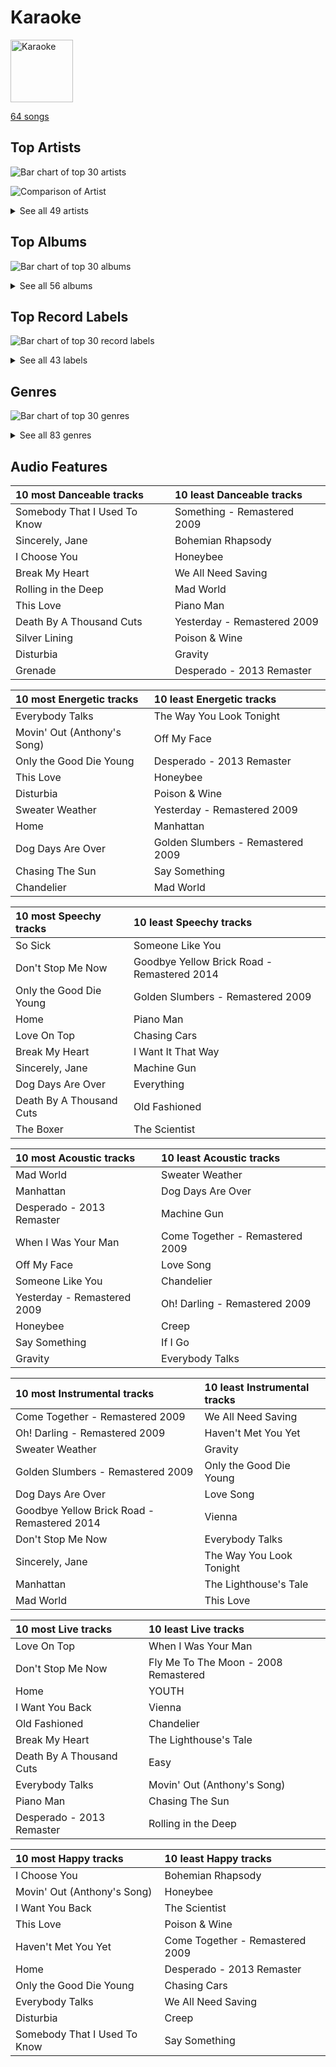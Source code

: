 # Karaoke


<img src="https://mosaic.scdn.co/640/ab67616d0000b2732d73b1bb77cee09f0278be04ab67616d0000b2736f50b3400595b123a916e0dcab67616d0000b2739ab215825eb77076b1b4b387ab67616d0000b273ff0dae802acb38075786b58c" alt="Karaoke" width="100" />

[64 songs](karaoke_tracks.md)

## Top Artists

![Bar chart of top 30 artists](../images/playlists/karaoke/artists.png)

![Comparison of Artist](../images/playlists/karaoke/artists_comparison.png)


<details>
<summary>See all 49 artists</summary>

|   Number of Tracks | Art                                                                                              | Artist                                                         | 🔗                                                           |
|-------------------:|:-------------------------------------------------------------------------------------------------|:---------------------------------------------------------------|:------------------------------------------------------------|
|                  6 | <img src="https://i.scdn.co/image/ab6761610000e5eb0bae7cfd3b32b10154e0b8b3" alt="" width="50" /> | [Sara Bareilles](../artists/sara_bareilles.md)                 | [🔗](https://open.spotify.com/artist/2Sqr0DXoaYABbjBo9HaMkM) |
|                  5 | <img src="https://i.scdn.co/image/ab6761610000e5ebe9348cc01ff5d55971b22433" alt="" width="50" /> | [The Beatles](../artists/the_beatles.md)                       | [🔗](https://open.spotify.com/artist/3WrFJ7ztbogyGnTHbHJFl2) |
|                  4 | <img src="https://i.scdn.co/image/ab6761610000e5eb712c7643e8aa18a4aca6c811" alt="" width="50" /> | [Billy Joel](../artists/billy_joel.md)                         | [🔗](https://open.spotify.com/artist/6zFYqv1mOsgBRQbae3JJ9e) |
|                  2 | <img src="https://i.scdn.co/image/ab6761610000e5eb989ed05e1f0570cc4726c2d3" alt="" width="50" /> | Coldplay                                                       | [🔗](https://open.spotify.com/artist/4gzpq5DPGxSnKTe4SA8HAU) |
|                  2 | <img src="https://i.scdn.co/image/ab6761610000e5eb68f6e5892075d7f22615bd17" alt="" width="50" /> | Adele                                                          | [🔗](https://open.spotify.com/artist/4dpARuHxo51G3z768sgnrY) |
|                  2 | <img src="https://i.scdn.co/image/ab6761610000e5eb0a7388b95df960b5c0da8970" alt="" width="50" /> | Elton John                                                     | [🔗](https://open.spotify.com/artist/3PhoLpVuITZKcymswpck5b) |
|                  2 | <img src="https://i.scdn.co/image/b040846ceba13c3e9c125d68389491094e7f2982" alt="" width="50" /> | [Queen](../artists/queen.md)                                   | [🔗](https://open.spotify.com/artist/1dfeR4HaWDbWqFHLkxsg1d) |
|                  2 | <img src="https://i.scdn.co/image/fc4e0f474fb4c4cb83617aa884dc9fd9822d4411" alt="" width="50" /> | Frank Sinatra                                                  | [🔗](https://open.spotify.com/artist/1Mxqyy3pSjf8kZZL4QVxS0) |
|                  2 | <img src="https://i.scdn.co/image/ab6761610000e5ebef8cf61fea4923d2bde68200" alt="" width="50" /> | [Michael Bublé](../artists/michael_bubl_.md)                   | [🔗](https://open.spotify.com/artist/1GxkXlMwML1oSg5eLPiAz3) |
|                  2 | <img src="https://i.scdn.co/image/ab6761610000e5ebc36dd9eb55fb0db4911f25dd" alt="" width="50" /> | [Bruno Mars](../artists/bruno_mars.md)                         | [🔗](https://open.spotify.com/artist/0du5cEVh5yTK9QJze8zA0C) |
|                  1 | <img src="https://i.scdn.co/image/ab6761610000e5ebdf0b5ac84376a0a4b2166816" alt="" width="50" /> | The Neighbourhood                                              | [🔗](https://open.spotify.com/artist/77SW9BnxLY8rJ0RciFqkHh) |
|                  1 | <img src="https://i.scdn.co/image/afde2fdd14f8c8ca23393f257e3a369a234a24b6" alt="" width="50" /> | Simon & Garfunkel                                              | [🔗](https://open.spotify.com/artist/70cRZdQywnSFp9pnc2WTCE) |
|                  1 | <img src="https://i.scdn.co/image/ab6761610000e5eba5fc004270bdfc9fee7f55f4" alt="" width="50" /> | Jon McLaughlin                                                 | [🔗](https://open.spotify.com/artist/6z29S0IoiBJpSMP8plyCj7) |
|                  1 | <img src="https://i.scdn.co/image/ab6761610000e5eb676338904deb80cffb568216" alt="" width="50" /> | [Beyoncé](../artists/beyonc_.md)                               | [🔗](https://open.spotify.com/artist/6vWDO969PvNqNYHIOW5v0m) |
|                  1 | <img src="https://i.scdn.co/image/ab6761610000e5eb3ea2c03525939b482f8d3bfd" alt="" width="50" /> | Janelle Monáe                                                  | [🔗](https://open.spotify.com/artist/6ueGR6SWhUJfvEhqkvMsVs) |
|                  1 | <img src="https://i.scdn.co/image/ab6761610000e5eb21a213a4fe1a6f9b45d3f7f9" alt="" width="50" /> | Commodores                                                     | [🔗](https://open.spotify.com/artist/6twIAGnYuIT1pncMAsXnEm) |
|                  1 | <img src="https://i.scdn.co/image/ab6761610000e5eb5e92b1ddbbbc66454d44a2c4" alt="" width="50" /> | [Kimbra](../artists/kimbra.md)                                 | [🔗](https://open.spotify.com/artist/6hk7Yq1DU9QcCCrz9uc0Ti) |
|                  1 | <img src="https://i.scdn.co/image/ab6761610000e5ebd42a27db3286b58553da8858" alt="" width="50" /> | [Dua Lipa](../artists/dua_lipa.md)                             | [🔗](https://open.spotify.com/artist/6M2wZ9GZgrQXHCFfjv46we) |
|                  1 | <img src="https://i.scdn.co/image/ab6761610000e5eb0bae8ba82eaf7e63af515c9f" alt="" width="50" /> | The Civil Wars                                                 | [🔗](https://open.spotify.com/artist/6J7rw7NELJUCThPbAfyLIE) |
|                  1 | <img src="https://i.scdn.co/image/ab6761610000e5eb12123322672fbf71bd1e5c94" alt="" width="50" /> | Ella Eyre                                                      | [🔗](https://open.spotify.com/artist/66TrUkUZ3RM29dqeDQRgyA) |
|                  1 | <img src="https://i.scdn.co/image/ab6761610000e5eb46416642da7b30327821d26e" alt="" width="50" /> | A Great Big World                                              | [🔗](https://open.spotify.com/artist/5xKp3UyavIBUsGy3DQdXeF) |
|                  1 | <img src="https://i.scdn.co/image/ab6761610000e5eb20f403024d10bdf47bc00194" alt="" width="50" /> | Backstreet Boys                                                | [🔗](https://open.spotify.com/artist/5rSXSAkZ67PYJSvpUpkOr7) |
|                  1 | <img src="https://i.scdn.co/image/ab6761610000e5eb99e4fca7c0b7cb166d915789" alt="" width="50" /> | [Rihanna](../artists/rihanna.md)                               | [🔗](https://open.spotify.com/artist/5pKCCKE2ajJHZ9KAiaK11H) |
|                  1 | <img src="https://i.scdn.co/image/2d695c3269ba763e82b0a24789bc59d92834b125" alt="" width="50" /> | Gary Jules                                                     | [🔗](https://open.spotify.com/artist/5oRnbmgqvvq7fVlgk4vcEa) |
|                  1 | <img src="https://i.scdn.co/image/ab6761610000e5eb8079989370c50963b60ee7bc" alt="" width="50" /> | CeeLo Green                                                    | [🔗](https://open.spotify.com/artist/5nLYd9ST4Cnwy6NHaCxbj8) |
|                  1 | <img src="https://i.scdn.co/image/ab6761610000e5ebec40474426f4401a4203dc9f" alt="" width="50" /> | Sia                                                            | [🔗](https://open.spotify.com/artist/5WUlDfRSoLAfcVSX1WnrxN) |
|                  1 | <img src="https://i.scdn.co/image/ab6761610000e5ebce8d5be6690c6964069ab8e0" alt="" width="50" /> | Jason Mraz                                                     | [🔗](https://open.spotify.com/artist/4phGZZrJZRo4ElhRtViYdl) |
|                  1 | <img src="https://i.scdn.co/image/ab6761610000e5ebc78a80d480018ec030aade25" alt="" width="50" /> | Marc Broussard                                                 | [🔗](https://open.spotify.com/artist/4cEwEednPwWCdYT7ZhROZe) |
|                  1 | <img src="https://i.scdn.co/image/ab6761610000e5eba03696716c9ee605006047fd" alt="" width="50" /> | [Radiohead](../artists/radiohead.md)                           | [🔗](https://open.spotify.com/artist/4Z8W4fKeB5YxbusRsdQVPb) |
|                  1 | <img src="https://i.scdn.co/image/ab6761610000e5eb5885f6c2d3ecf8e08bdfa472" alt="" width="50" /> | Van Morrison                                                   | [🔗](https://open.spotify.com/artist/44NX2ffIYHr6D4n7RaZF7A) |
|                  1 | <img src="https://i.scdn.co/image/ab6761610000e5eb02dd5c821135e146eb2bfc85" alt="" width="50" /> | Snow Patrol                                                    | [🔗](https://open.spotify.com/artist/3rIZMv9rysU7JkLzEaC5Jp) |
|                  1 | <img src="https://i.scdn.co/image/ab6761610000e5eb78a54dca2a384cc48805b015" alt="" width="50" /> | Nickel Creek                                                   | [🔗](https://open.spotify.com/artist/3bcLBxvaI7GsBzGp3WHnwQ) |
|                  1 | <img src="https://i.scdn.co/image/ab6761610000e5eb002eedc44fefe085daae10e4" alt="" width="50" /> | Troye Sivan                                                    | [🔗](https://open.spotify.com/artist/3WGpXCj9YhhfX11TToZcXP) |
|                  1 | <img src="https://i.scdn.co/image/ab6761610000e5eb3f0f76df1047720f2e57fc35" alt="" width="50" /> | The Temptations                                                | [🔗](https://open.spotify.com/artist/3RwQ26hR2tJtA8F9p2n7jG) |
|                  1 | <img src="https://i.scdn.co/image/4f5e6383a803df41153fd871f6d0d0af7b9f08a0" alt="" width="50" /> | Count Basie                                                    | [🔗](https://open.spotify.com/artist/2jFZlvIea42ZvcCw4OeEdA) |
|                  1 | <img src="https://i.scdn.co/image/19f768d93f6c80f7d4ca5b906e1c0376a3704389" alt="" width="50" /> | The Jackson 5                                                  | [🔗](https://open.spotify.com/artist/2iE18Oxc8YSumAU232n4rW) |
|                  1 | <img src="https://i.scdn.co/image/7b2813bb4afb38f0dab9470a514091fc4ef6b1a1" alt="" width="50" /> | Rilo Kiley                                                     | [🔗](https://open.spotify.com/artist/2cevwbv7ISD92VMNLYLHZA) |
|                  1 | <img src="https://i.scdn.co/image/ab6761610000e5eb9ba4d95b74bacff4d5747f61" alt="" width="50" /> | Hozier                                                         | [🔗](https://open.spotify.com/artist/2FXC3k01G6Gw61bmprjgqS) |
|                  1 | <img src="https://i.scdn.co/image/713664fded8bdd28ed84f4b2054815af92999b9c" alt="" width="50" /> | Gotye                                                          | [🔗](https://open.spotify.com/artist/2AsusXITU8P25dlRNhcAbG) |
|                  1 | <img src="https://i.scdn.co/image/ab6761610000e5ebca118e3822061f7b7f6bc537" alt="" width="50" /> | Ne-Yo                                                          | [🔗](https://open.spotify.com/artist/21E3waRsmPlU7jZsS13rcj) |
|                  1 | <img src="https://i.scdn.co/image/ab6761610000e5eb1b9743970d802c36233125b3" alt="" width="50" /> | Steam Powered Giraffe                                          | [🔗](https://open.spotify.com/artist/1yqs45BSh7457Flyhmdv7f) |
|                  1 | <img src="https://i.scdn.co/image/ab6761610000e5eb8ae7f2aaa9817a704a87ea36" alt="" width="50" /> | Justin Bieber                                                  | [🔗](https://open.spotify.com/artist/1uNFoZAHBGtllmzznpCI3s) |
|                  1 | <img src="https://i.scdn.co/image/ab6761610000e5ebe3c37f869b830d1cf1ec829a" alt="" width="50" /> | [Florence + The Machine](../artists/florence___the_machine.md) | [🔗](https://open.spotify.com/artist/1moxjboGR7GNWYIMWsRjgG) |
|                  1 | <img src="https://i.scdn.co/image/ab6761610000e5eb371cba21c6962a457c550b81" alt="" width="50" /> | Christina Aguilera                                             | [🔗](https://open.spotify.com/artist/1l7ZsJRRS8wlW3WfJfPfNS) |
|                  1 | <img src="https://i.scdn.co/image/ab6761610000e5eb0b549f4ea1ab50fbae9e4a4b" alt="" width="50" /> | Neon Trees                                                     | [🔗](https://open.spotify.com/artist/0RpddSzUHfncUWNJXKOsjy) |
|                  1 | <img src="https://i.scdn.co/image/ab6761610000e5eb8f9c3f0a123aecf196868c9c" alt="" width="50" /> | Michael Andrews                                                | [🔗](https://open.spotify.com/artist/0RkqytrwoGyXGvDiZwT6i2) |
|                  1 | <img src="https://i.scdn.co/image/ab6761610000e5eb0767e116a2307495e37cd7fb" alt="" width="50" /> | Eagles                                                         | [🔗](https://open.spotify.com/artist/0ECwFtbIWEVNwjlrfc6xoL) |
|                  1 | <img src="https://i.scdn.co/image/ab6761610000e5eb5a00969a4698c3132a15fbb0" alt="" width="50" /> | [Taylor Swift](../artists/taylor_swift.md)                     | [🔗](https://open.spotify.com/artist/06HL4z0CvFAxyc27GXpf02) |
|                  1 | <img src="https://i.scdn.co/image/ab6761610000e5eb288ac05481cedc5bddb5b11b" alt="" width="50" /> | Maroon 5                                                       | [🔗](https://open.spotify.com/artist/04gDigrS5kc9YWfZHwBETP) |

</details>


## Top Albums

![Bar chart of top 30 albums](../images/playlists/karaoke/albums.png)


<details>
<summary>See all 56 albums</summary>

|   Number of Tracks | Art                                                                                              | Album                                                              | 🔗                                                          |
|-------------------:|:-------------------------------------------------------------------------------------------------|:-------------------------------------------------------------------|:-----------------------------------------------------------|
|                  4 | <img src="https://i.scdn.co/image/ab67616d0000b273dc30583ba717007b00cceb25" alt="" width="50" /> | Abbey Road (Remastered)                                            | [🔗](https://open.spotify.com/album/0ETFjACtuP2ADo6LFhL6HN) |
|                  3 | <img src="https://i.scdn.co/image/ab67616d0000b273022b4010e20659300f42c375" alt="" width="50" /> | The Blessed Unrest                                                 | [🔗](https://open.spotify.com/album/7lpbyGc4fHsQkBTsfWVBhp) |
|                  2 | <img src="https://i.scdn.co/image/ab67616d0000b2738a6dbac0b74bd2484189ea5f" alt="" width="50" /> | The Stranger                                                       | [🔗](https://open.spotify.com/album/3IILMjMMnoN2sKzgesX8KV) |
|                  2 | <img src="https://i.scdn.co/image/ab67616d0000b2731c3e0a58f3ee28af2922e351" alt="" width="50" /> | Little Voice                                                       | [🔗](https://open.spotify.com/album/2Z9WUERfMjOgQ6ze9TcGbF) |
|                  2 | <img src="https://i.scdn.co/image/ab67616d0000b2732118bf9b198b05a95ded6300" alt="" width="50" /> | 21                                                                 | [🔗](https://open.spotify.com/album/0Lg1uZvI312TPqxNWShFXL) |
|                  1 | <img src="https://i.scdn.co/image/ab67616d0000b2730f2e51f7121539e221c51161" alt="" width="50" /> | We Sing. We Dance. We Steal Things.                                | [🔗](https://open.spotify.com/album/04G0YylSjvDQZrjOfE5jA5) |
|                  1 | <img src="https://i.scdn.co/image/ab67616d0000b273e21cc1db05580b6f2d2a3b6e" alt="" width="50" /> | Viva La Vida or Death and All His Friends                          | [🔗](https://open.spotify.com/album/1CEODgTmTwLyabvwd7HBty) |
|                  1 | <img src="https://i.scdn.co/image/ab67616d0000b273926f43e7cce571e62720fd46" alt="" width="50" /> | Unorthodox Jukebox                                                 | [🔗](https://open.spotify.com/album/58ufpQsJ1DS5kq4hhzQDiI) |
|                  1 | <img src="https://i.scdn.co/image/ab67616d0000b27365605f713fce29c2682c9ebe" alt="" width="50" /> | Under The Blacklight (Standard Version)                            | [🔗](https://open.spotify.com/album/2f9RsTZpsYMLRVZBtW7En8) |
|                  1 | <img src="https://i.scdn.co/image/ab67616d0000b2737948eec521c67e76cafe30a0" alt="" width="50" /> | Trading Snakeoil for Wolftickets                                   | [🔗](https://open.spotify.com/album/1OydCrx4m7fguwcX4stR9z) |
|                  1 | <img src="https://i.scdn.co/image/ab67616d0000b2731a5b6271ae1c8497df20916e" alt="" width="50" /> | The Temptations Sing Smokey                                        | [🔗](https://open.spotify.com/album/45tweuKI0zdh8zgKo05cTw) |
|                  1 | <img src="https://i.scdn.co/image/ab67616d0000b2736ce61113662ecf693b605ee5" alt="" width="50" /> | The Stranger (Legacy Edition)                                      | [🔗](https://open.spotify.com/album/1Mhn9VosyjtWn4dMPFlna6) |
|                  1 | <img src="https://i.scdn.co/image/ab67616d0000b2736f50b3400595b123a916e0dc" alt="" width="50" /> | The Lady Killer                                                    | [🔗](https://open.spotify.com/album/3MXU6UoWrf4w4bOvjZTlvY) |
|                  1 | <img src="https://i.scdn.co/image/ab67616d0000b273a4aa9c49f8fedf1df4f84051" alt="" width="50" /> | The 2¢ Show                                                        | [🔗](https://open.spotify.com/album/4DECRyKlhKJgjZLLuvfAI6) |
|                  1 | <img src="https://i.scdn.co/image/ab67616d0000b27392f2d790c6a97b195f66d51e" alt="" width="50" /> | Songs About Jane: 10th Anniversary Edition                         | [🔗](https://open.spotify.com/album/5zClcGCSWj926AMjvBNSLc) |
|                  1 | <img src="https://i.scdn.co/image/ab67616d0000b2734a6c0376235e5aa44e59d2c2" alt="" width="50" /> | Picture Show                                                       | [🔗](https://open.spotify.com/album/0uRFz92JmjwDbZbB7hEBIr) |
|                  1 | <img src="https://i.scdn.co/image/ab67616d0000b273db9c8abe838bbfb28ed5cc06" alt="" width="50" /> | Piano Man                                                          | [🔗](https://open.spotify.com/album/77ErLrVvYETIlQJHAwhfIH) |
|                  1 | <img src="https://i.scdn.co/image/ab67616d0000b2732f85b65d3ac4d3d7f806ca11" alt="" width="50" /> | Pablo Honey                                                        | [🔗](https://open.spotify.com/album/6400dnyeDyD2mIFHfkwHXN) |
|                  1 | <img src="https://i.scdn.co/image/ab67616d0000b2735da1093d047cc15eb66d27cf" alt="" width="50" /> | OK Now                                                             | [🔗](https://open.spotify.com/album/3fKJJQFV6a61fnKYDDj2LU) |
|                  1 | <img src="https://i.scdn.co/image/ab67616d0000b273b81d66d1416afa139d12767b" alt="" width="50" /> | Nothing But The Best (Remastered)                                  | [🔗](https://open.spotify.com/album/3i67sGIVw8EBlgfSRv3Lj2) |
|                  1 | <img src="https://i.scdn.co/image/ab67616d0000b2739ab215825eb77076b1b4b387" alt="" width="50" /> | Nickel Creek                                                       | [🔗](https://open.spotify.com/album/5SGG7graQOU3OnK3cZZCNd) |
|                  1 | <img src="https://i.scdn.co/image/ab67616d0000b273f22514855a9a8356664340fb" alt="" width="50" /> | Moondance (Deluxe Edition)                                         | [🔗](https://open.spotify.com/album/7diHYi0CglGJekoM3KaWBK) |
|                  1 | <img src="https://i.scdn.co/image/ab67616d0000b2732160c02bc56f192df0f4986b" alt="" width="50" /> | Millennium                                                         | [🔗](https://open.spotify.com/album/5ySxm9hxBNss01WCL7GLyQ) |
|                  1 | <img src="https://i.scdn.co/image/ab67616d0000b273b72cb7bed93d6e2fdf42cffe" alt="" width="50" /> | Metropolis: The Chase Suite (Special Edition)                      | [🔗](https://open.spotify.com/album/3T3bJi3cvwR5U7ihwgEwF1) |
|                  1 | <img src="https://i.scdn.co/image/ab67616d0000b2730baf707aa7c4020245f2ac67" alt="" width="50" /> | Lungs                                                              | [🔗](https://open.spotify.com/album/2KAK58PimXHF4lSoKO3RxA) |
|                  1 | <img src="https://i.scdn.co/image/ab67616d0000b273e787cffec20aa2a396a61647" alt="" width="50" /> | Lover                                                              | [🔗](https://open.spotify.com/album/1NAmidJlEaVgA3MpcPFYGq) |
|                  1 | <img src="https://i.scdn.co/image/ab67616d0000b2733fa3caf3da101e3cd28a53a6" alt="" width="50" /> | Kaleidoscope Heart                                                 | [🔗](https://open.spotify.com/album/627ukPRwYxyBREHxBq0vGJ) |
|                  1 | <img src="https://i.scdn.co/image/ab67616d0000b273e6f407c7f3a0ec98845e4431" alt="" width="50" /> | Justice                                                            | [🔗](https://open.spotify.com/album/5dGWwsZ9iB2Xc3UKR0gif2) |
|                  1 | <img src="https://i.scdn.co/image/ab67616d0000b2735e5bfba76defb59b3acf6c47" alt="" width="50" /> | Jazz                                                               | [🔗](https://open.spotify.com/album/5X3rA8To5GDOeIWdQyMEcE) |
|                  1 | <img src="https://i.scdn.co/image/ab67616d0000b273554488d0c51967b1654d8ce5" alt="" width="50" /> | Is There Anybody Out There?                                        | [🔗](https://open.spotify.com/album/1yOcLa4euMk9sV7rRJ89Dl) |
|                  1 | <img src="https://i.scdn.co/image/ab67616d0000b273987a1825341694ec9bc62457" alt="" width="50" /> | In My Own Words                                                    | [🔗](https://open.spotify.com/album/6gkwOLmk0ALMOjWs5WhAEr) |
|                  1 | <img src="https://i.scdn.co/image/ab67616d0000b2738265a736a1eb838ad5a0b921" alt="" width="50" /> | I Love You.                                                        | [🔗](https://open.spotify.com/album/4xkM0BwLM9H2IUcbYzpcBI) |
|                  1 | <img src="https://i.scdn.co/image/ab67616d0000b2734ca68d59a4a29c856a4a39c2" alt="" width="50" /> | Hozier (Expanded Edition)                                          | [🔗](https://open.spotify.com/album/4Pv7m8D82A1Xun7xNCKZjJ) |
|                  1 | <img src="https://i.scdn.co/image/ab67616d0000b273e3e3b64cea45265469d4cafa" alt="" width="50" /> | Help! (Remastered)                                                 | [🔗](https://open.spotify.com/album/0PT5m6hwPRrpBwIHVnvbFX) |
|                  1 | <img src="https://i.scdn.co/image/ab67616d0000b273f72f1e38e9bd48f18a17ed9b" alt="" width="50" /> | Goodbye Yellow Brick Road (Remastered)                             | [🔗](https://open.spotify.com/album/5WupqgR68HfuHt3BMJtgun) |
|                  1 | <img src="https://i.scdn.co/image/ab67616d0000b273f9f27162ab1ed45b8d7a7e98" alt="" width="50" /> | Good Girl Gone Bad: Reloaded                                       | [🔗](https://open.spotify.com/album/3JSWZWeTHF4HDGt5Eozdy7) |
|                  1 | <img src="https://i.scdn.co/image/ab67616d0000b273d4daf28d55fe4197ede848be" alt="" width="50" /> | Future Nostalgia                                                   | [🔗](https://open.spotify.com/album/5lKlFlReHOLShQKyRv6AL9) |
|                  1 | <img src="https://i.scdn.co/image/ab67616d0000b2735da2756220da9b6f17924f8f" alt="" width="50" /> | Eyes Open                                                          | [🔗](https://open.spotify.com/album/3k7bXPw2u0C0SBKPMsgMS3) |
|                  1 | <img src="https://i.scdn.co/image/ab67616d0000b2734b292ed7c7360a04d3d6b74a" alt="" width="50" /> | Elton John                                                         | [🔗](https://open.spotify.com/album/69P9Ro0W286yLFgYwrGVN0) |
|                  1 | <img src="https://i.scdn.co/image/ab67616d0000b27334da09e702c7f9ca573981e5" alt="" width="50" /> | Ella Eyre                                                          | [🔗](https://open.spotify.com/album/5J69OYtRXeI9dHDK2R95h5) |
|                  1 | <img src="https://i.scdn.co/image/ab67616d0000b273f6b55ca93bd33211227b502b" alt="" width="50" /> | Doo-Wops & Hooligans                                               | [🔗](https://open.spotify.com/album/1uyf3l2d4XYwiEqAb7t7fX) |
|                  1 | <img src="https://i.scdn.co/image/ab67616d0000b27316aaf05fe82237576a7d0e38" alt="" width="50" /> | Diana Ross Presents The Jackson 5                                  | [🔗](https://open.spotify.com/album/51uoKRa8vT5SULrlF8s2t1) |
|                  1 | <img src="https://i.scdn.co/image/ab67616d0000b2732d73b1bb77cee09f0278be04" alt="" width="50" /> | Desperado (2013 Remaster)                                          | [🔗](https://open.spotify.com/album/09WBxbis5Sixt01FVMs8UM) |
|                  1 | <img src="https://i.scdn.co/image/ab67616d0000b273ff0dae802acb38075786b58c" alt="" width="50" /> | Days Of Wine And Roses, Moon River And Other Academy Award Winners | [🔗](https://open.spotify.com/album/7FAo3wmrJNNzz2W5Z5ZG80) |
|                  1 | <img src="https://i.scdn.co/image/ab67616d0000b273f0cc194252888c6658c706ab" alt="" width="50" /> | Crazy Love                                                         | [🔗](https://open.spotify.com/album/3MXDonOIzrIrCh0HvlACyj) |
|                  1 | <img src="https://i.scdn.co/image/ab67616d0000b27340eea368f4fb5f5ee6dcd9a8" alt="" width="50" /> | Commodores                                                         | [🔗](https://open.spotify.com/album/2tzbNCAUTmW4MIM2Ulvrwl) |
|                  1 | <img src="https://i.scdn.co/image/ab67616d0000b2737cdb143bd2e9906d39c5eb04" alt="" width="50" /> | Carencro                                                           | [🔗](https://open.spotify.com/album/15dP7BadtY55t9VvFlVrBA) |
|                  1 | <img src="https://i.scdn.co/image/ab67616d0000b2732ceedc8c879a1f6784fbeef5" alt="" width="50" /> | Call Me Irresponsible                                              | [🔗](https://open.spotify.com/album/3h4pyWRJIB9ZyRKXChbX22) |
|                  1 | <img src="https://i.scdn.co/image/ab67616d0000b273ba7fe7dd76cd4307e57dd75f" alt="" width="50" /> | Bridge Over Troubled Water                                         | [🔗](https://open.spotify.com/album/0JwHz5SSvpYWuuCNbtYZoV) |
|                  1 | <img src="https://i.scdn.co/image/ab67616d0000b2731a104e8630a97b573201f655" alt="" width="50" /> | Blue Neighbourhood (Deluxe)                                        | [🔗](https://open.spotify.com/album/5ouTDazE4LF9bVJPx1nlgW) |
|                  1 | <img src="https://i.scdn.co/image/ab67616d0000b2737ebde0a5bb07f53a99c15224" alt="" width="50" /> | Barton Hollow                                                      | [🔗](https://open.spotify.com/album/4uWgDFxGAp7XlVSHuVBv4E) |
|                  1 | <img src="https://i.scdn.co/image/ab67616d0000b2733a2a91f99d869c4ca51362ff" alt="" width="50" /> | Aussie Legends                                                     | [🔗](https://open.spotify.com/album/3IGRFGa4ErR0CU8aMMrRql) |
|                  1 | <img src="https://i.scdn.co/image/ab67616d0000b273de09e02aa7febf30b7c02d82" alt="" width="50" /> | A Rush of Blood to the Head                                        | [🔗](https://open.spotify.com/album/0RHX9XECH8IVI3LNgWDpmQ) |
|                  1 | <img src="https://i.scdn.co/image/ab67616d0000b27395ca1a6d0a8ec540e876cdf2" alt="" width="50" /> | A Night At The Opera                                               | [🔗](https://open.spotify.com/album/3KCJzwKOdBxDu6TKaFPqM9) |
|                  1 | <img src="https://i.scdn.co/image/ab67616d0000b273ff5429125128b43572dbdccd" alt="" width="50" /> | 4                                                                  | [🔗](https://open.spotify.com/album/1gIC63gC3B7o7FfpPACZQJ) |
|                  1 | <img src="https://i.scdn.co/image/ab67616d0000b273b55ed804149fffbb5e35ff34" alt="" width="50" /> | 1000 Forms Of Fear (Deluxe Version)                                | [🔗](https://open.spotify.com/album/6FdNvoO5sF4EKwCX9je1MH) |

</details>


## Top Record Labels

![Bar chart of top 30 record labels](../images/playlists/karaoke/labels.png)


<details>
<summary>See all 43 labels</summary>

|   Number of Tracks | Label                                                                                     |
|-------------------:|:------------------------------------------------------------------------------------------|
|                  8 | [Columbia](../labels/columbia.md)                                                         |
|                  7 | [Epic](../labels/epic.md)                                                                 |
|                  5 | [EMI Catalogue](../labels/emi_catalogue.md)                                               |
|                  3 | [XL Recordings](../labels/xl_recordings.md)                                               |
|                  3 | [Warner Records](../labels/warner_records.md)                                             |
|                  3 | [MOTOWN](../labels/motown.md)                                                             |
|                  3 | [Atlantic Records](../labels/atlantic_records.md)                                         |
|                  2 | [UNI](../labels/uni.md)                                                                   |
|                  2 | [UMC (Universal Music Catalogue)](../labels/umc__universal_music_catalogue_.md)           |
|                  2 | [Reprise](../labels/reprise.md)                                                           |
|                  2 | [Hollywood Records](../labels/hollywood_records.md)                                       |
|                  2 | [FRANK SINATRA DIGITAL REPRISE](../labels/frank_sinatra_digital_reprise.md)               |
|                  2 | [Elektra](../labels/elektra.md)                                                           |
|                  2 | [143](../labels/143.md)                                                                   |
|                  1 | [sensibility recordings](../labels/sensibility_recordings.md)                             |
|                  1 | [Virgin Records](../labels/virgin_records.md)                                             |
|                  1 | [Universal-Island Records Ltd.](../labels/universal_island_records_ltd_.md)               |
|                  1 | [UMG Recordings](../labels/umg_recordings.md)                                             |
|                  1 | [Taylor Swift](../labels/taylor_swift.md)                                                 |
|                  1 | [Sugar Hill Records](../labels/sugar_hill_records.md)                                     |
|                  1 | [Steam Powered Giraffe](../labels/steam_powered_giraffe.md)                               |
|                  1 | [Rhino](../labels/rhino.md)                                                               |
|                  1 | [Radiculture](../labels/radiculture.md)                                                   |
|                  1 | [RCA Records Label](../labels/rca_records_label.md)                                       |
|                  1 | [RBMG](../labels/rbmg.md)                                                                 |
|                  1 | [Polydor Records](../labels/polydor_records.md)                                           |
|                  1 | [Parlophone UK](../labels/parlophone_uk.md)                                               |
|                  1 | [Parlophone Records Limited](../labels/parlophone_records_limited.md)                     |
|                  1 | [Parkwood Entertainment](../labels/parkwood_entertainment.md)                             |
|                  1 | [Monkey Puzzle Records](../labels/monkey_puzzle_records.md)                               |
|                  1 | [Mercury Records](../labels/mercury_records.md)                                           |
|                  1 | [Legacy](../labels/legacy.md)                                                             |
|                  1 | [Jive](../labels/jive.md)                                                                 |
|                  1 | [Island Records](../labels/island_records.md)                                             |
|                  1 | [Island Def Jam](../labels/island_def_jam.md)                                             |
|                  1 | [Interscope Records](../labels/interscope_records.md)                                     |
|                  1 | [EMI Recorded Music Australia Pty Ltd](../labels/emi_recorded_music_australia_pty_ltd.md) |
|                  1 | [Down Up Down Music](../labels/down_up_down_music.md)                                     |
|                  1 | [Def Soul](../labels/def_soul.md)                                                         |
|                  1 | [Def Jam Recordings](../labels/def_jam_recordings.md)                                     |
|                  1 | [Def Jam](../labels/def_jam.md)                                                           |
|                  1 | [Bad Boy](../labels/bad_boy.md)                                                           |
|                  1 | [ATG](../labels/atg.md)                                                                   |

</details>


## Genres

![Bar chart of top 30 genres](../images/playlists/karaoke/genres.png)


<details>
<summary>See all 83 genres</summary>

|   Number of Tracks | Genre                                               |
|-------------------:|:----------------------------------------------------|
|                 26 | [pop](../genres/pop.md)                             |
|                 16 | [rock](../genres/rock.md)                           |
|                 14 | [classic rock](../genres/classic_rock.md)           |
|                 13 | [neo mellow](../genres/neo_mellow.md)               |
|                 10 | [pop rock](../genres/pop_rock.md)                   |
|                 10 | [mellow gold](../genres/mellow_gold.md)             |
|                 10 | [dance pop](../genres/dance_pop.md)                 |
|                 10 | [acoustic pop](../genres/acoustic_pop.md)           |
|                  8 | piano rock                                          |
|                  7 | [soft rock](../genres/soft_rock.md)                 |
|                  7 | [lilith](../genres/lilith.md)                       |
|                  7 | [folk rock](../genres/folk_rock.md)                 |
|                  6 | [singer-songwriter](../genres/singer_songwriter.md) |
|                  6 | [hollywood](../genres/hollywood.md)                 |
|                  6 | [adult standards](../genres/adult_standards.md)     |
|                  5 | [psychedelic rock](../genres/psychedelic_rock.md)   |
|                  5 | merseybeat                                          |
|                  5 | british invasion                                    |
|                  5 | beatlesque                                          |
|                  4 | uk pop                                              |
|                  4 | permanent wave                                      |
|                  4 | lounge                                              |
|                  4 | glam rock                                           |
|                  3 | motown                                              |
|                  3 | canadian pop                                        |
|                  3 | australian pop                                      |
|                  2 | viral pop                                           |
|                  2 | urban contemporary                                  |
|                  2 | soul                                                |
|                  2 | pop soul                                            |
|                  2 | modern rock                                         |
|                  2 | modern alternative rock                             |
|                  2 | melancholia                                         |
|                  2 | jazz pop                                            |
|                  2 | indie folk                                          |
|                  2 | funk                                                |
|                  2 | folk                                                |
|                  2 | [electropop](../genres/electropop.md)               |
|                  2 | easy listening                                      |
|                  2 | british soul                                        |
|                  2 | atl hip hop                                         |
|                  1 | yacht rock                                          |
|                  1 | uk alternative pop                                  |
|                  1 | tropical house                                      |
|                  1 | stomp and holler                                    |
|                  1 | steampunk                                           |
|                  1 | shimmer pop                                         |
|                  1 | roots rock                                          |
|                  1 | [r&b](../genres/r_b.md)                             |
|                  1 | quiet storm                                         |
|                  1 | progressive bluegrass                               |
|                  1 | oxford indie                                        |
|                  1 | new americana                                       |
|                  1 | neo soul                                            |
|                  1 | memphis soul                                        |
|                  1 | mandolin                                            |
|                  1 | lafayette indie                                     |
|                  1 | la indie                                            |
|                  1 | irish singer-songwriter                             |
|                  1 | irish rock                                          |
|                  1 | instrumental bluegrass                              |
|                  1 | indy indie                                          |
|                  1 | indiecoustica                                       |
|                  1 | indie rock                                          |
|                  1 | indie poptimism                                     |
|                  1 | indie pop                                           |
|                  1 | heartland rock                                      |
|                  1 | escape room                                         |
|                  1 | disco                                               |
|                  1 | country rock                                        |
|                  1 | comic                                               |
|                  1 | classic soul                                        |
|                  1 | boy band                                            |
|                  1 | bluegrass                                           |
|                  1 | baroque pop                                         |
|                  1 | barbadian pop                                       |
|                  1 | australian dance                                    |
|                  1 | art rock                                            |
|                  1 | anti-folk                                           |
|                  1 | alternative rock                                    |
|                  1 | alternative r&b                                     |
|                  1 | album rock                                          |
|                  1 | afrofuturism                                        |

</details>


## Audio Features

| 10 most Danceable tracks     | 10 least Danceable tracks   |
|:-----------------------------|:----------------------------|
| Somebody That I Used To Know | Something - Remastered 2009 |
| Sincerely, Jane              | Bohemian Rhapsody           |
| I Choose You                 | Honeybee                    |
| Break My Heart               | We All Need Saving          |
| Rolling in the Deep          | Mad World                   |
| This Love                    | Piano Man                   |
| Death By A Thousand Cuts     | Yesterday - Remastered 2009 |
| Silver Lining                | Poison & Wine               |
| Disturbia                    | Gravity                     |
| Grenade                      | Desperado - 2013 Remaster   |

| 10 most Energetic tracks    | 10 least Energetic tracks         |
|:----------------------------|:----------------------------------|
| Everybody Talks             | The Way You Look Tonight          |
| Movin' Out (Anthony's Song) | Off My Face                       |
| Only the Good Die Young     | Desperado - 2013 Remaster         |
| This Love                   | Honeybee                          |
| Disturbia                   | Poison & Wine                     |
| Sweater Weather             | Yesterday - Remastered 2009       |
| Home                        | Manhattan                         |
| Dog Days Are Over           | Golden Slumbers - Remastered 2009 |
| Chasing The Sun             | Say Something                     |
| Chandelier                  | Mad World                         |

| 10 most Speechy tracks   | 10 least Speechy tracks                     |
|:-------------------------|:--------------------------------------------|
| So Sick                  | Someone Like You                            |
| Don't Stop Me Now        | Goodbye Yellow Brick Road - Remastered 2014 |
| Only the Good Die Young  | Golden Slumbers - Remastered 2009           |
| Home                     | Piano Man                                   |
| Love On Top              | Chasing Cars                                |
| Break My Heart           | I Want It That Way                          |
| Sincerely, Jane          | Machine Gun                                 |
| Dog Days Are Over        | Everything                                  |
| Death By A Thousand Cuts | Old Fashioned                               |
| The Boxer                | The Scientist                               |

| 10 most Acoustic tracks     | 10 least Acoustic tracks        |
|:----------------------------|:--------------------------------|
| Mad World                   | Sweater Weather                 |
| Manhattan                   | Dog Days Are Over               |
| Desperado - 2013 Remaster   | Machine Gun                     |
| When I Was Your Man         | Come Together - Remastered 2009 |
| Off My Face                 | Love Song                       |
| Someone Like You            | Chandelier                      |
| Yesterday - Remastered 2009 | Oh! Darling - Remastered 2009   |
| Honeybee                    | Creep                           |
| Say Something               | If I Go                         |
| Gravity                     | Everybody Talks                 |

| 10 most Instrumental tracks                 | 10 least Instrumental tracks   |
|:--------------------------------------------|:-------------------------------|
| Come Together - Remastered 2009             | We All Need Saving             |
| Oh! Darling - Remastered 2009               | Haven't Met You Yet            |
| Sweater Weather                             | Gravity                        |
| Golden Slumbers - Remastered 2009           | Only the Good Die Young        |
| Dog Days Are Over                           | Love Song                      |
| Goodbye Yellow Brick Road - Remastered 2014 | Vienna                         |
| Don't Stop Me Now                           | Everybody Talks                |
| Sincerely, Jane                             | The Way You Look Tonight       |
| Manhattan                                   | The Lighthouse's Tale          |
| Mad World                                   | This Love                      |

| 10 most Live tracks       | 10 least Live tracks                 |
|:--------------------------|:-------------------------------------|
| Love On Top               | When I Was Your Man                  |
| Don't Stop Me Now         | Fly Me To The Moon - 2008 Remastered |
| Home                      | YOUTH                                |
| I Want You Back           | Vienna                               |
| Old Fashioned             | Chandelier                           |
| Break My Heart            | The Lighthouse's Tale                |
| Death By A Thousand Cuts  | Easy                                 |
| Everybody Talks           | Movin' Out (Anthony's Song)          |
| Piano Man                 | Chasing The Sun                      |
| Desperado - 2013 Remaster | Rolling in the Deep                  |

| 10 most Happy tracks         | 10 least Happy tracks           |
|:-----------------------------|:--------------------------------|
| I Choose You                 | Bohemian Rhapsody               |
| Movin' Out (Anthony's Song)  | Honeybee                        |
| I Want You Back              | The Scientist                   |
| This Love                    | Poison & Wine                   |
| Haven't Met You Yet          | Come Together - Remastered 2009 |
| Home                         | Desperado - 2013 Remaster       |
| Only the Good Die Young      | Chasing Cars                    |
| Everybody Talks              | We All Need Saving              |
| Disturbia                    | Creep                           |
| Somebody That I Used To Know | Say Something                   |
